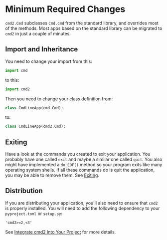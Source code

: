# Minimum Required Changes

`cmd2.Cmd` subclasses `Cmd.cmd` from the standard library, and overrides most of the methods. Most
apps based on the standard library can be migrated to `cmd2` in just a couple of minutes.

## Import and Inheritance

You need to change your import from this:

```py
import cmd
```

to this:

```py
import cmd2
```

Then you need to change your class definition from:

```py
class CmdLineApp(cmd.Cmd):
```

to:

```py
class CmdLineApp(cmd2.Cmd):
```

## Exiting

Have a look at the commands you created to exit your application. You probably have one called
`exit` and maybe a similar one called `quit`. You also might have implemented a `do_EOF()` method so
your program exits like many operating system shells. If all these commands do is quit the
application, you may be able to remove them. See [Exiting](../features/misc.md#exiting).

## Distribution

If you are distributing your application, you'll also need to ensure that `cmd2` is properly
installed. You will need to add the following dependency to your `pyproject.toml` or `setup.py`:

    'cmd2>=2,<3'

See [Integrate cmd2 Into Your Project](../overview/integrating.md) for more details.

